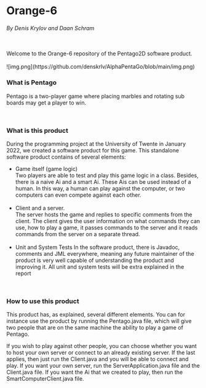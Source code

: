 # Orange-6
<h6>By Denis Krylov and Daan Schram</h6>
<br>
Welcome to the Orange-6 repository of the Pentago2D software product.
<br>
<br>
![img.png](https://github.com/denskrlv/AlphaPentaGo/blob/main/img.png)

<br>

<h3>What is Pentago</h3>

Pentago is a two-player game where placing marbles and rotating sub boards may get a player to win.

<br>

<h3>What is this product</h3>
During the programming project at the University of Twente in January 2022, we created a software product for this game. 
This standalone software product contains of several elements: 

<ul>

<li>
Game itself (game logic) <br>
Two players are able to test and play this game logic in a class. Besides, there is a naive Ai and a smart Ai. These Ais can be used instead of a human. In this way, a human can play against the computer, or two computers can even compete against each other.
</li>

<br>

<li>
Client and a server. <br>
The server hosts the game and replies to specific comments from the client. The client gives the user information on what commands they can use, how to play a game, it passes commands to the server and it reads commands from the server on a separate thread. 
</li>

<br>

<li>
Unit and System Tests 
In the software product, there is Javadoc, comments and JML everywhere, meaning any future maintainer of the product is very well capable of understanding the product and improving it. All unit and system tests will be extra explained in the report
</li>
</ul>

<br>
<h3>How to use this product</h3>
This product has, as explained, several different elements. You can for instance use the product by running the Pentago.java file, which will give two people that are on the same machine the ability to play a game of Pentago. 

If you wish to play against other people, you can choose whether you want to host your own server or connect to an already existing server. If the last applies, then just run the Client.java and you will be able to connect and play. If you want your own server, run the ServerApplication.java file and the Client.java file. If you want the Ai that we created to play, then run the SmartComputerClient.java file.


